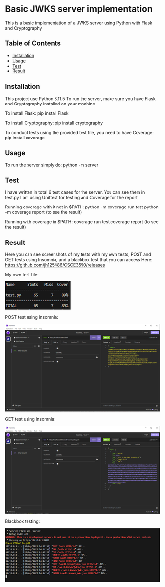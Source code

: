 # Basic JWKS server implementation

This is a basic implementation of a JWKS server using Python with Flask and Cryptography

## Table of Contents

- [Installation](#installation)
- [Usage](#usage)
- [Test](#test)
- [Result](#result)

## Installation

This project use Python 3.11.5
To run the server, make sure you have Flask and Cryptography installed on your machine

To install Flask:
pip install Flask

To install Cryptography:
pip install cryptography

To conduct tests using the provided test file, you need to have Coverage:
pip install coverage

## Usage

To run the server simply do: python -m server

## Test

I have written in total 6 test cases for the server. You can see them in test.py
I am using Unittest for testing and Coverage for the report

Running coverage with it not in $PATH:
python -m coverage run test
python -m coverage report (to see the result)

Running with coverage in $PATH:
coverage run test
coverage report (to see the result)

## Result

Here you can see screenshots of my tests with my own tests, POST and GET tests using Insomnia, and a blackbox test that you can access
Here: https://github.com/jh125486/CSCE3550/releases

My own test file:

![Test case images](./screenshots/coverage_report.PNG)

POST test using insomnia:

![POST test images](./screenshots/POST_test.PNG)

GET test using insomnia:

![GET test images](./screenshots/GET_test.PNG)

Blackbox testing:

![Blackbox test images](./screenshots/Black_box_test.PNG)
